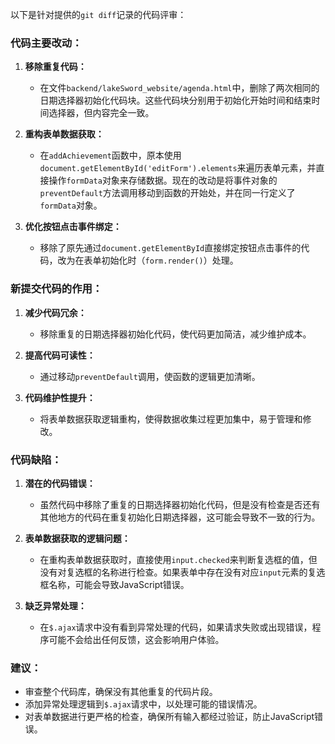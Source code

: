 以下是针对提供的`git diff`记录的代码评审：

### 代码主要改动：

1. **移除重复代码：**
   - 在文件`backend/lakeSword_website/agenda.html`中，删除了两次相同的日期选择器初始化代码块。这些代码块分别用于初始化开始时间和结束时间选择器，但内容完全一致。

2. **重构表单数据获取：**
   - 在`addAchievement`函数中，原本使用`document.getElementById('editForm').elements`来遍历表单元素，并直接操作`formData`对象来存储数据。现在的改动是将事件对象的`preventDefault`方法调用移动到函数的开始处，并在同一行定义了`formData`对象。

3. **优化按钮点击事件绑定：**
   - 移除了原先通过`document.getElementById`直接绑定按钮点击事件的代码，改为在表单初始化时（`form.render()`）处理。

### 新提交代码的作用：

1. **减少代码冗余：**
   - 移除重复的日期选择器初始化代码，使代码更加简洁，减少维护成本。

2. **提高代码可读性：**
   - 通过移动`preventDefault`调用，使函数的逻辑更加清晰。

3. **代码维护性提升：**
   - 将表单数据获取逻辑重构，使得数据收集过程更加集中，易于管理和修改。

### 代码缺陷：

1. **潜在的代码错误：**
   - 虽然代码中移除了重复的日期选择器初始化代码，但是没有检查是否还有其他地方的代码在重复初始化日期选择器，这可能会导致不一致的行为。

2. **表单数据获取的逻辑问题：**
   - 在重构表单数据获取时，直接使用`input.checked`来判断复选框的值，但没有对复选框的名称进行检查。如果表单中存在没有对应`input`元素的复选框名称，可能会导致JavaScript错误。

3. **缺乏异常处理：**
   - 在`$.ajax`请求中没有看到异常处理的代码，如果请求失败或出现错误，程序可能不会给出任何反馈，这会影响用户体验。

### 建议：

- 审查整个代码库，确保没有其他重复的代码片段。
- 添加异常处理逻辑到`$.ajax`请求中，以处理可能的错误情况。
- 对表单数据进行更严格的检查，确保所有输入都经过验证，防止JavaScript错误。